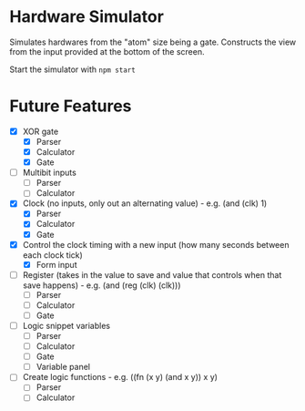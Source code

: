 # Hardware Simulator

Simulates hardwares from the "atom" size being a gate. Constructs 
the view from the input provided at the bottom of the screen.

Start the simulator with `npm start`
# Future Features

- [X] XOR gate
    - [X] Parser
    - [X] Calculator
    - [X] Gate
- [ ] Multibit inputs
    - [ ] Parser
    - [ ] Calculator
- [X] Clock (no inputs, only out an alternating value) - e.g. (and (clk) 1)
    - [X] Parser
    - [X] Calculator
    - [X] Gate
- [X] Control the clock timing with a new input (how many seconds between each clock tick)
    - [X] Form input
- [ ] Register (takes in the value to save and value that controls when that save happens) - e.g. (and (reg (clk) (clk)))
    - [ ] Parser
    - [ ] Calculator
    - [ ] Gate
- [ ] Logic snippet variables
    - [ ] Parser
    - [ ] Calculator
    - [ ] Gate
    - [ ] Variable panel
- [ ] Create logic functions - e.g. ((fn (x y) (and x y)) x y)
    - [ ] Parser
    - [ ] Calculator
